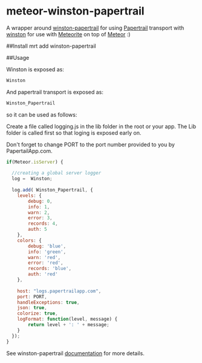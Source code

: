 meteor-winston-papertrail
===============
A wrapper around [winston-papertrail](https://github.com/kenperkins/winston-papertrail) for using [Papertrail](https://papertrailapp.com) transport with [winston](https://github.com/flatiron/winston.git) for use with [Meteorite](https://github.com/oortcloud/meteorite) on top of [Meteor](http://meteor.com) :)


##Install
mrt add winston-papertrail

##Usage

Winston is exposed as:

``` js
Winston
```

And papertrail transport is exposed as:

``` js
Winston_Papertrail
```

so it can be used as follows:

Create a file called logging.js in the lib folder in the root or your app. 
The Lib folder is called first so that loging is exposed early on.

Don't forget to change PORT to the port number provided to you by PapertailApp.com.

``` js
if(Meteor.isServer) {
  
  //creating a global server logger
  log =  Winston;
  
  log.add( Winston_Papertrail, {
  	levels: {
  		debug: 0,
  		info: 1,
  		warn: 2,
  		error: 3,
  		records: 4,
  		auth: 5
  	},
  	colors: {
  		debug: 'blue',
  		info: 'green',
  		warn: 'red',
  		error: 'red',
  		records: 'blue',
  		auth: 'red'
  	},
  
  	host: "logs.papertrailapp.com",
  	port: PORT, 
  	handleExceptions: true,
  	json: true,
  	colorize: true,
  	logFormat: function(level, message) {
  		return level + ': ' + message;
  	}
  });
}
```

See winston-papertrail [documentation](https://github.com/stuartfenton/meteor-winston-papertrail) for more details.